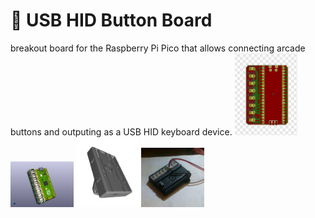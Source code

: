 # 🔴 USB HID Button Board
breakout board for the Raspberry Pi Pico that allows connecting arcade buttons and outputing as a USB HID keyboard device.
<img width="20%" src="https://raw.githubusercontent.com/ideafablabs/ButtonBoard/main/pcb.png">
<img width="20%" src="https://raw.githubusercontent.com/ideafablabs/ButtonBoard/main/kicad/Button_Board.jpg">
<img width="20%" src="https://raw.githubusercontent.com/ideafablabs/ButtonBoard/main/case/case2.png">
<img width="20%" src="https://raw.githubusercontent.com/ideafablabs/ButtonBoard/main/fini.jpg">
